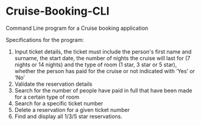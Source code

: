 # Cruise-Booking-CLI
Command Line program for a Cruise booking application

Specifications for the program:
1) Input ticket details, the ticket must include the person's first name and surname, the start date, the number of nights the cruise will last for
(7 nights or 14 nights) and the type of room (1 star, 3 star or 5 star), whether the person has paid for the cruise or not indicated with ‘Yes’ or ‘No’ 
2) Validate the reservation details
3) Search for the number of people have paid in full that have been made for a certain type of room
4) Search for a specific ticket number
5) Delete a reservation for a given ticket number
6) Find and display all 1/3/5 star reservations.
